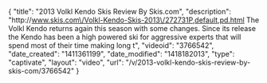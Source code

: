 {
    "title": "2013 Volkl Kendo Skis Review By Skis.com",
    "description": "http:\/\/www.skis.com\/Volkl-Kendo-Skis-2013\/272731P,default,pd.html  The Volkl Kendo returns again this season with some changes. Since its release the Kendo has been a high powered ski for aggressive experts that will spend most of their time making long t",
    "videoid": "3766542",
    "date_created": "1411361199",
    "date_modified": "1418182013",
    "type": "captivate",
    "layout": "video",
    "url": "\/v\/2013-volkl-kendo-skis-review-by-skis-com\/3766542"
}
